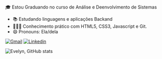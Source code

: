 🎓 Estou Graduando no curso de Análise e Deenvolvimento de Sistemas 
- 📚 Estudando linguagens e aplicações Backand
- 🧑🏾‍💻 Conhecimento prático com HTML5, CSS3, Javascript e Git.
- 😄 Pronouns: Ela/dela


[![Gmail](https://img.shields.io/badge/Gmail-D14836?style=for-the-badge&logo=gmail&logoColor=white)](mailto:evelyneleoterio1997@gmail.com?subject=&body=)
[![Linkedin](https://img.shields.io/badge/LinkedIn-0077B5?style=for-the-badge&logo=linkedin&logoColor=white)](https://www.linkedin.com/in/evelyn-eleoterio-158954201/)



![Evelyn, GitHub stats](https://github-readme-stats.vercel.app/api?username=Evelyneleoterio&show_icons=true&theme=midnight-purple)
